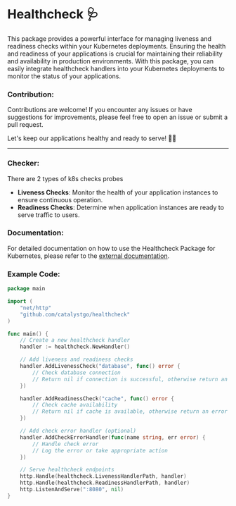 # Healthcheck 🩺

This package provides a powerful interface for managing liveness and readiness checks within your Kubernetes deployments. Ensuring the health and readiness of your applications is crucial for maintaining their reliability and availability in production environments. With this package, you can easily integrate healthcheck handlers into your Kubernetes deployments to monitor the status of your applications.

### Contribution:
Contributions are welcome! If you encounter any issues or have suggestions for improvements, please feel free to open an issue or submit a pull request.

Let's keep our applications healthy and ready to serve! 💪🚀

---

### Checker:

There are 2 types of k8s checks probes

- **Liveness Checks**: Monitor the health of your application instances to ensure continuous operation.
- **Readiness Checks**: Determine when application instances are ready to serve traffic to users.

### Documentation:

For detailed documentation on how to use the Healthcheck Package for Kubernetes, please refer to the [external documentation](https://your-documentation-link-here.com).

### Example Code:

```go
package main

import (
    "net/http"
    "github.com/catalystgo/healthcheck"
)

func main() {
    // Create a new healthcheck handler
    handler := healthcheck.NewHandler()

    // Add liveness and readiness checks
    handler.AddLivenessCheck("database", func() error {
        // Check database connection
        // Return nil if connection is successful, otherwise return an error
    })

    handler.AddReadinessCheck("cache", func() error {
        // Check cache availability
        // Return nil if cache is available, otherwise return an error
    })

    // Add check error handler (optional)
    handler.AddCheckErrorHandler(func(name string, err error) {
        // Handle check error
        // Log the error or take appropriate action
    })

    // Serve healthcheck endpoints
    http.Handle(healthcheck.LivenessHandlerPath, handler)
    http.Handle(healthcheck.ReadinessHandlerPath, handler)
    http.ListenAndServe(":8080", nil)
}
```
